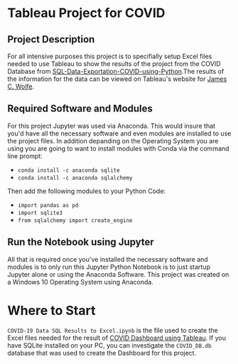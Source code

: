 # Tableau Project for COVID

## Project Description
For all intensive purposes this project is to specifially setup Excel files needed to use Tableau to show the results of the project from the COVID Database from [SQL-Data-Exportation-COVID-using-Python](https://github.com/JChrisWolfe/SQL-Data-Exportation-COVID-using-Python).The results of the information for the data can be viewed on Tableau's website for [James C. Wolfe](https://public.tableau.com/app/profile/james.c.wolfe).

## Required Software and Modules
For this project Jupyter was used via Anaconda. This would insure that you'd have all the necessary software and even modules are installed to use the project files. In addition depanding on the Operating System you are using you are going to want to install modules with Conda via the command line prompt:

<ul>
  <li><code>conda install -c anaconda sqlite</code></li>
  <li><code>conda install -c anaconda sqlalchemy</code></li>
</ul>

Then add the following modules to your Python Code:

<ul>
  <li><code>import pandas as pd</code></li>
  <li><code>import sqlite3</code></li>
  <li><code>from sqlalchemy import create_engine</code></li>
</ul>

## Run the Notebook using Jupyter
All that is required once you've installed the necessary software and modules is to only run this Jupyter Python Notebook is to just startup Jupyter alone or using the Anaconda Software. This project was created on a Windows 10 Operating System using Anaconda.

# Where to Start
`COVID-19 Data SQL Results to Excel.ipynb` is the file used to create the Excel files needed for the result of [COVID Dashboard using Tableau](https://public.tableau.com/app/profile/james.c.wolfe/viz/CovidDashboard_16465109164560/Dashboard1). If you have SQLite installed on your PC, you can investigate the `COVID_DB.db` database that was used to create the Dashboard for this project.
